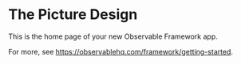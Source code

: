 # The Picture Design

This is the home page of your new Observable Framework app.

For more, see <https://observablehq.com/framework/getting-started>.